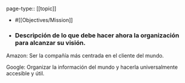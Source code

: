 page-type:: [[topic]]

- #[[Objectives/Mission]]

- ### Descripción de lo que debe hacer ahora la organización para alcanzar su visión.

Amazon: Ser la compañía más centrada en el cliente del mundo.

Google: Organizar la información del mundo y hacerla universalmente accesible y útil.



